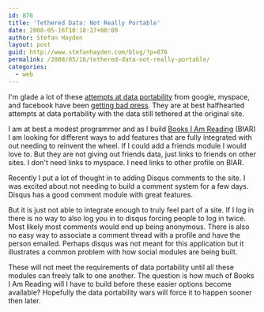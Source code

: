 ```yaml
---
id: 876
title: 'Tethered Data: Not Really Portable'
date: 2008-05-16T10:18:27+00:00
author: Stefan Hayden
layout: post
guid: http://www.stefanhayden.com/blog/?p=876
permalink: /2008/05/16/tethered-data-not-really-portable/
categories:
  - web
---
```

I'm glade a lot of these <a href="http://www.techcrunch.com/2008/05/16/data-portability-its-the-new-walled-garden/">attempts at data portability</a> from google, myspace, and facebook have been <a href="http://radar.oreilly.com/archives/2008/05/myspaces-data-availability-is.html">getting bad press</a>. They are at best halfhearted attempts at data portability with the data still tethered at the original site.

I am at best a modest programmer and as I build <a href="http://www.booksiamreading.com/">Books I Am Reading</a> (BIAR) I am looking for different ways to add features that are fully integrated with out needing to reinvent the wheel. If I could add a friends module I would love to. But they are not giving out friends data, just links to friends on other sites. I don't need links to myspace. I need links to other profile on BIAR.

Recently I put a lot of thought in to adding Disqus comments to the site. I was excited about not needing to build a comment system for a few days. Disqus has a good comment module with great features.

But it is just not able to integrate enough to truly feel part of a site. If I log in there is no way to also log you in to disqus forcing people to log in twice. Most likely most comments would end up being anonymous. There is also no easy way to associate a comment thread with a profile and have the person emailed. Perhaps disqus was not meant for this application but it illustrates a common problem with how social modules are being built.

These will not meet the requirements of data portability until all these modules can freely talk to one another. The question is how much of Books I Am Reading will I have to build before these easier options become available? Hopefully the data portability wars will force it to happen sooner then later. 